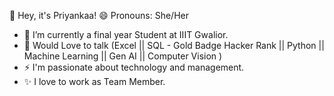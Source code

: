 👋 Hey, it's Priyankaa! 
😄 Pronouns: She/Her
- 🔭 I’m currently a final year Student at IIIT Gwalior.
- 💬 Would Love to talk (Excel || SQL - Gold Badge Hacker Rank || Python || Machine Learning || Gen AI || Computer Vision ) 
- ⚡ I'm passionate about technology and management.
- ✨ I love to work as Team Member.

  


<!---
p21211/p21211 is a ✨ special ✨ repository because its `README.md` (this file) appears on your GitHub profile.
You can click the Preview link to take a look at your changes.
--->
